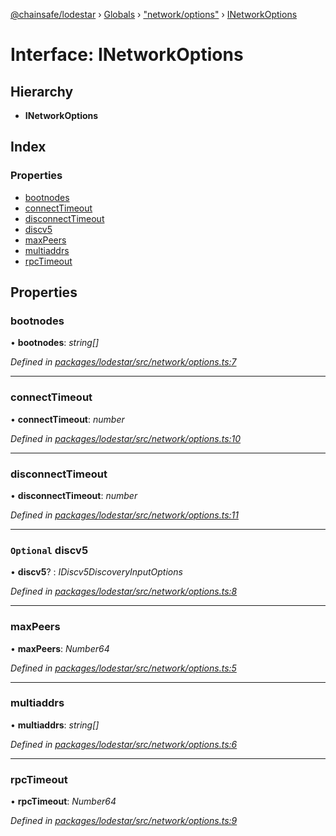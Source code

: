 [@chainsafe/lodestar](../README.md) › [Globals](../globals.md) › ["network/options"](../modules/_network_options_.md) › [INetworkOptions](_network_options_.inetworkoptions.md)

# Interface: INetworkOptions

## Hierarchy

* **INetworkOptions**

## Index

### Properties

* [bootnodes](_network_options_.inetworkoptions.md#bootnodes)
* [connectTimeout](_network_options_.inetworkoptions.md#connecttimeout)
* [disconnectTimeout](_network_options_.inetworkoptions.md#disconnecttimeout)
* [discv5](_network_options_.inetworkoptions.md#optional-discv5)
* [maxPeers](_network_options_.inetworkoptions.md#maxpeers)
* [multiaddrs](_network_options_.inetworkoptions.md#multiaddrs)
* [rpcTimeout](_network_options_.inetworkoptions.md#rpctimeout)

## Properties

###  bootnodes

• **bootnodes**: *string[]*

*Defined in [packages/lodestar/src/network/options.ts:7](https://github.com/ChainSafe/lodestar/blob/53533586a/packages/lodestar/src/network/options.ts#L7)*

___

###  connectTimeout

• **connectTimeout**: *number*

*Defined in [packages/lodestar/src/network/options.ts:10](https://github.com/ChainSafe/lodestar/blob/53533586a/packages/lodestar/src/network/options.ts#L10)*

___

###  disconnectTimeout

• **disconnectTimeout**: *number*

*Defined in [packages/lodestar/src/network/options.ts:11](https://github.com/ChainSafe/lodestar/blob/53533586a/packages/lodestar/src/network/options.ts#L11)*

___

### `Optional` discv5

• **discv5**? : *IDiscv5DiscoveryInputOptions*

*Defined in [packages/lodestar/src/network/options.ts:8](https://github.com/ChainSafe/lodestar/blob/53533586a/packages/lodestar/src/network/options.ts#L8)*

___

###  maxPeers

• **maxPeers**: *Number64*

*Defined in [packages/lodestar/src/network/options.ts:5](https://github.com/ChainSafe/lodestar/blob/53533586a/packages/lodestar/src/network/options.ts#L5)*

___

###  multiaddrs

• **multiaddrs**: *string[]*

*Defined in [packages/lodestar/src/network/options.ts:6](https://github.com/ChainSafe/lodestar/blob/53533586a/packages/lodestar/src/network/options.ts#L6)*

___

###  rpcTimeout

• **rpcTimeout**: *Number64*

*Defined in [packages/lodestar/src/network/options.ts:9](https://github.com/ChainSafe/lodestar/blob/53533586a/packages/lodestar/src/network/options.ts#L9)*
